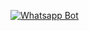 
[![Whatsapp Bot](https://www.herokucdn.com/deploy/button.svg)](https://heroku.com/deploy?template=https://github.com/ahmad43584/boting)
